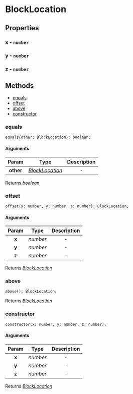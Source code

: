 # BlockLocation

## Properties
### **x** - `number`


### **y** - `number`


### **z** - `number`



## Methods
- [equals](#equals)
- [offset](#offset)
- [above](#above)
- [constructor](#constructor)
  
### **equals**
`
equals(other: BlockLocation): boolean;
`

#### Arguments
| Param | Type | Description |
| :---: | :---: | :---: |
| **other** | [*BlockLocation*]("BlockLocation.md") | - |

Returns *boolean*

### **offset**
`
offset(x: number, y: number, z: number): BlockLocation;
`

#### Arguments
| Param | Type | Description |
| :---: | :---: | :---: |
| **x** | *number* | - |
| **y** | *number* | - |
| **z** | *number* | - |

Returns [*BlockLocation*]("BlockLocation.md")

### **above**
`
above(): BlockLocation;
`


Returns [*BlockLocation*]("BlockLocation.md")

### **constructor**
`
constructor(x: number, y: number, z: number);
`

#### Arguments
| Param | Type | Description |
| :---: | :---: | :---: |
| **x** | *number* | - |
| **y** | *number* | - |
| **z** | *number* | - |

Returns [*BlockLocation*]("BlockLocation.md")


